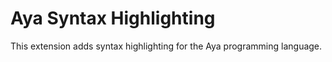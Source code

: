 # Aya Syntax Highlighting

This extension adds syntax highlighting for the Aya programming language.
